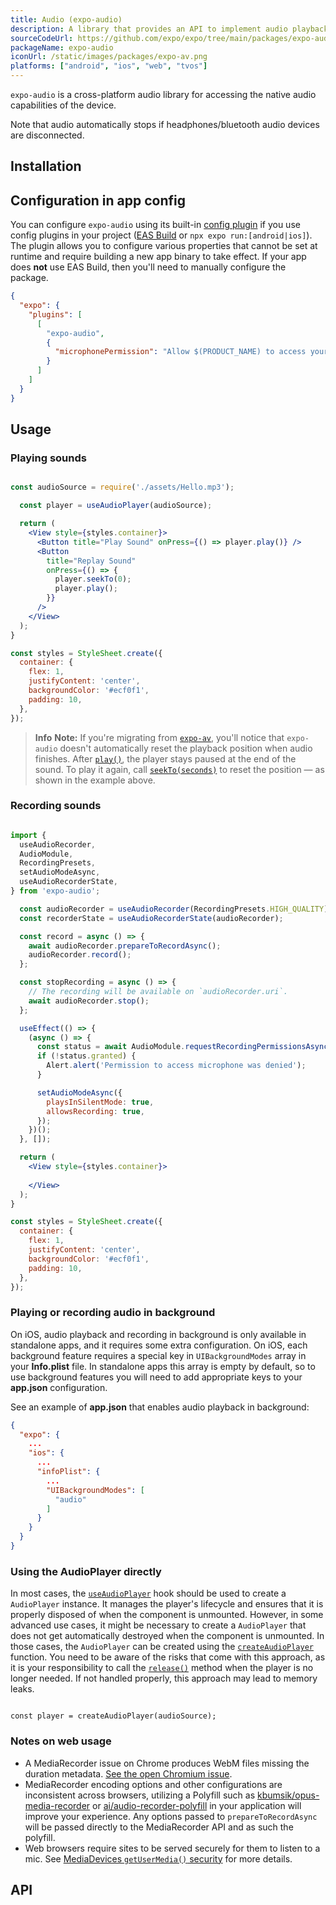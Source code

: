 ```yaml
---
title: Audio (expo-audio)
description: A library that provides an API to implement audio playback and recording in apps.
sourceCodeUrl: https://github.com/expo/expo/tree/main/packages/expo-audio
packageName: expo-audio
iconUrl: /static/images/packages/expo-av.png
platforms: ["android", "ios", "web", "tvos"]
---
```


`expo-audio` is a cross-platform audio library for accessing the native audio capabilities of the device.

Note that audio automatically stops if headphones/bluetooth audio devices are disconnected.

## Installation

## Configuration in app config

You can configure `expo-audio` using its built-in [config plugin](/config-plugins/introduction/) if you use config plugins in your project ([EAS Build](/build/introduction) or `npx expo run:[android|ios]`). The plugin allows you to configure various properties that cannot be set at runtime and require building a new app binary to take effect. If your app does **not** use EAS Build, then you'll need to manually configure the package.

```json app.json
{
  "expo": {
    "plugins": [
      [
        "expo-audio",
        {
          "microphonePermission": "Allow $(PRODUCT_NAME) to access your microphone."
        }
      ]
    ]
  }
}
```

## Usage

### Playing sounds

```jsx

const audioSource = require('./assets/Hello.mp3');

  const player = useAudioPlayer(audioSource);

  return (
    <View style={styles.container}>
      <Button title="Play Sound" onPress={() => player.play()} />
      <Button
        title="Replay Sound"
        onPress={() => {
          player.seekTo(0);
          player.play();
        }}
      />
    </View>
  );
}

const styles = StyleSheet.create({
  container: {
    flex: 1,
    justifyContent: 'center',
    backgroundColor: '#ecf0f1',
    padding: 10,
  },
});
```

> **Info** **Note:** If you're migrating from [`expo-av`](av.md), you'll notice that `expo-audio` doesn't automatically reset the playback position when audio finishes. After [`play()`](#play), the player stays paused at the end of the sound. To play it again, call [`seekTo(seconds)`](#seektoseconds) to reset the position — as shown in the example above.

### Recording sounds

```jsx

import {
  useAudioRecorder,
  AudioModule,
  RecordingPresets,
  setAudioModeAsync,
  useAudioRecorderState,
} from 'expo-audio';

  const audioRecorder = useAudioRecorder(RecordingPresets.HIGH_QUALITY);
  const recorderState = useAudioRecorderState(audioRecorder);

  const record = async () => {
    await audioRecorder.prepareToRecordAsync();
    audioRecorder.record();
  };

  const stopRecording = async () => {
    // The recording will be available on `audioRecorder.uri`.
    await audioRecorder.stop();
  };

  useEffect(() => {
    (async () => {
      const status = await AudioModule.requestRecordingPermissionsAsync();
      if (!status.granted) {
        Alert.alert('Permission to access microphone was denied');
      }

      setAudioModeAsync({
        playsInSilentMode: true,
        allowsRecording: true,
      });
    })();
  }, []);

  return (
    <View style={styles.container}>
      
    </View>
  );
}

const styles = StyleSheet.create({
  container: {
    flex: 1,
    justifyContent: 'center',
    backgroundColor: '#ecf0f1',
    padding: 10,
  },
});
```

### Playing or recording audio in background&ensp;

On iOS, audio playback and recording in background is only available in standalone apps, and it requires some extra configuration.
On iOS, each background feature requires a special key in `UIBackgroundModes` array in your **Info.plist** file.
In standalone apps this array is empty by default, so to use background features you will need to add appropriate keys to your **app.json** configuration.

See an example of **app.json** that enables audio playback in background:

```json
{
  "expo": {
    ...
    "ios": {
      ...
      "infoPlist": {
        ...
        "UIBackgroundModes": [
          "audio"
        ]
      }
    }
  }
}
```

### Using the AudioPlayer directly

In most cases, the [`useAudioPlayer`](#useaudioplayersource-updateinterval) hook should be used to create a `AudioPlayer` instance. It manages the player's lifecycle and ensures that it is properly disposed of when the component is unmounted. However, in some advanced use cases, it might be necessary to create a `AudioPlayer` that does not get automatically destroyed when the component is unmounted.
In those cases, the `AudioPlayer` can be created using the [`createAudioPlayer`](#audiocreateaudioplayersource-updateinterval) function. You need to be aware of the risks that come with this approach, as it is your responsibility to call the [`release()`](../sdk/expo/#release) method when the player is no longer needed. If not handled properly, this approach may lead to memory leaks.

```tsx

const player = createAudioPlayer(audioSource);
```

### Notes on web usage

- A MediaRecorder issue on Chrome produces WebM files missing the duration metadata. [See the open Chromium issue](https://bugs.chromium.org/p/chromium/issues/detail?id=642012).
- MediaRecorder encoding options and other configurations are inconsistent across browsers, utilizing a Polyfill such as [kbumsik/opus-media-recorder](https://github.com/kbumsik/opus-media-recorder) or [ai/audio-recorder-polyfill](https://github.com/ai/audio-recorder-polyfill) in your application will improve your experience. Any options passed to `prepareToRecordAsync` will be passed directly to the MediaRecorder API and as such the polyfill.
- Web browsers require sites to be served securely for them to listen to a mic. See [MediaDevices `getUserMedia()` security](https://developer.mozilla.org/en-US/docs/Web/API/MediaDevices/getUserMedia#security) for more details.

## API

```js

```